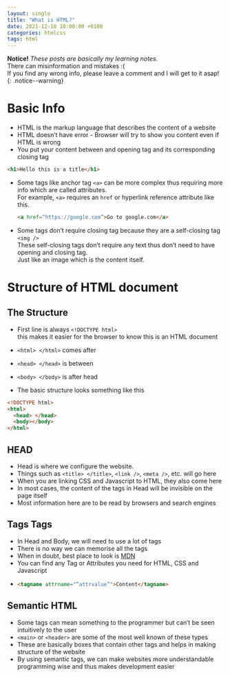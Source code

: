 ```yaml
---
layout: single
title: "What is HTML?"
date: 2021-12-18 18:00:00 +0100
categories: htmlcss
tags: html
---
```


**Notice!** _*These posts are basically my learning notes.*_  
There can misinformation and mistakes :(  
If you find any wrong info, please leave a comment and I will get to it asap!  
{: .notice--warning}

# Basic Info

- HTML is the markup language that describes the content of a website
- HTML doesn’t have error - Browser will try to show you content even if HTML is wrong
- You put your content between and opening tag and its corresponding closing tag

```html
<h1>Hello this is a title</h1>
```

- Some tags like anchor tag `<a>` can be more complex thus requiring more info which are called attributes.  
  For example, `<a>` requires an `href` or hyperlink reference attribute like this.
  ```html
  <a href=“https://google.com”>Go to google.com</a>
  ```
- Some tags don’t require closing tag because they are a self-closing tag `<img />`  
  These self-closing tags don’t require any text thus don’t need to have opening and closing tag.  
  Just like an image which is the content itself.

# Structure of HTML document

## The Structure

- First line is always `<!DOCTYPE html>`  
  this makes it easier for the browser to know this is an HTML document

- `<html> </html>` comes after
- `<head> </head>` is between
- `<body> </body>` is after head
- The basic structure looks something like this

```html
<!DOCTYPE html>
<html>
  <head> </head>
  <body></body>
</html>
```

## HEAD

- Head is where we configure the website.
- Things such as `<title> </title>`, `<link />`, `<meta />`, etc. will go here
- When you are linking CSS and Javascript to HTML, they also come here
- In most cases, the content of the tags in Head will be invisible on the page itself
- Most information here are to be read by browsers and search engines

## Tags Tags

- In Head and Body, we will need to use a lot of tags
- There is no way we can memorise all the tags
- When in doubt, best place to look is [MDN](https://developer.mozilla.org/)
- You can find any Tag or Attributes you need for HTML, CSS and Javascript
- ```html
  <tagname attrname="“attrvalue”">Content</tagname>
  ```

## Semantic HTML

- Some tags can mean something to the programmer but can’t be seen intuitively to the user
- `<main>` or `<header>` are some of the most well known of these types
- These are basically boxes that contain other tags and helps in making structure of the website
- By using semantic tags, we can make websites more understandable programming wise and thus makes development easier
